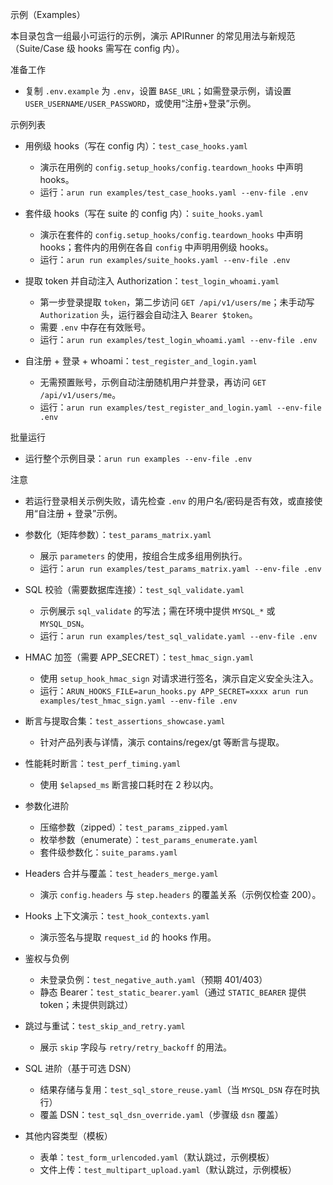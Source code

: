 示例（Examples）

本目录包含一组最小可运行的示例，演示 APIRunner 的常见用法与新规范（Suite/Case 级 hooks 需写在 config 内）。

准备工作
- 复制 `.env.example` 为 `.env`，设置 `BASE_URL`；如需登录示例，请设置 `USER_USERNAME/USER_PASSWORD`，或使用“注册+登录”示例。

示例列表
- 用例级 hooks（写在 config 内）：`test_case_hooks.yaml`
  - 演示在用例的 `config.setup_hooks/config.teardown_hooks` 中声明 hooks。
  - 运行：`arun run examples/test_case_hooks.yaml --env-file .env`

- 套件级 hooks（写在 suite 的 config 内）：`suite_hooks.yaml`
  - 演示在套件的 `config.setup_hooks/config.teardown_hooks` 中声明 hooks；套件内的用例在各自 `config` 中声明用例级 hooks。
  - 运行：`arun run examples/suite_hooks.yaml --env-file .env`

- 提取 token 并自动注入 Authorization：`test_login_whoami.yaml`
  - 第一步登录提取 `token`，第二步访问 `GET /api/v1/users/me`；未手动写 `Authorization` 头，运行器会自动注入 `Bearer $token`。
  - 需要 `.env` 中存在有效账号。
  - 运行：`arun run examples/test_login_whoami.yaml --env-file .env`

- 自注册 + 登录 + whoami：`test_register_and_login.yaml`
  - 无需预置账号，示例自动注册随机用户并登录，再访问 `GET /api/v1/users/me`。
  - 运行：`arun run examples/test_register_and_login.yaml --env-file .env`

批量运行
- 运行整个示例目录：`arun run examples --env-file .env`

注意
- 若运行登录相关示例失败，请先检查 `.env` 的用户名/密码是否有效，或直接使用“自注册 + 登录”示例。
 - 参数化（矩阵参数）：`test_params_matrix.yaml`
   - 展示 `parameters` 的使用，按组合生成多组用例执行。
   - 运行：`arun run examples/test_params_matrix.yaml --env-file .env`

 - SQL 校验（需要数据库连接）：`test_sql_validate.yaml`
   - 示例展示 `sql_validate` 的写法；需在环境中提供 `MYSQL_*` 或 `MYSQL_DSN`。
   - 运行：`arun run examples/test_sql_validate.yaml --env-file .env`

 - HMAC 加签（需要 APP_SECRET）：`test_hmac_sign.yaml`
   - 使用 `setup_hook_hmac_sign` 对请求进行签名，演示自定义安全头注入。
   - 运行：`ARUN_HOOKS_FILE=arun_hooks.py APP_SECRET=xxxx arun run examples/test_hmac_sign.yaml --env-file .env`

- 断言与提取合集：`test_assertions_showcase.yaml`
  - 针对产品列表与详情，演示 contains/regex/gt 等断言与提取。

- 性能耗时断言：`test_perf_timing.yaml`
  - 使用 `$elapsed_ms` 断言接口耗时在 2 秒以内。

- 参数化进阶
  - 压缩参数（zipped）：`test_params_zipped.yaml`
  - 枚举参数（enumerate）：`test_params_enumerate.yaml`
  - 套件级参数化：`suite_params.yaml`

- Headers 合并与覆盖：`test_headers_merge.yaml`
  - 演示 `config.headers` 与 `step.headers` 的覆盖关系（示例仅检查 200）。

- Hooks 上下文演示：`test_hook_contexts.yaml`
  - 演示签名与提取 `request_id` 的 hooks 作用。

- 鉴权与负例
  - 未登录负例：`test_negative_auth.yaml`（预期 401/403）
  - 静态 Bearer：`test_static_bearer.yaml`（通过 `STATIC_BEARER` 提供 token；未提供则跳过）

- 跳过与重试：`test_skip_and_retry.yaml`
  - 展示 `skip` 字段与 `retry/retry_backoff` 的用法。

- SQL 进阶（基于可选 DSN）
  - 结果存储与复用：`test_sql_store_reuse.yaml`（当 `MYSQL_DSN` 存在时执行）
  - 覆盖 DSN：`test_sql_dsn_override.yaml`（步骤级 `dsn` 覆盖）

- 其他内容类型（模板）
  - 表单：`test_form_urlencoded.yaml`（默认跳过，示例模板）
  - 文件上传：`test_multipart_upload.yaml`（默认跳过，示例模板）
